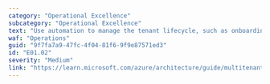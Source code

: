 ```yaml
---
category: "Operational Excellence"
subcategory: "Operational Excellence"
text: "Use automation to manage the tenant lifecycle, such as onboarding, deployment, provisioning, and configuration."
waf: "Operations"
guid: "9f7fa7a9-47fc-4f04-81f6-9f9e87571ed3"
id: "E01.02"
severity: "Medium"
link: "https://learn.microsoft.com/azure/architecture/guide/multitenant/considerations/tenant-lifecycle"
---
```

